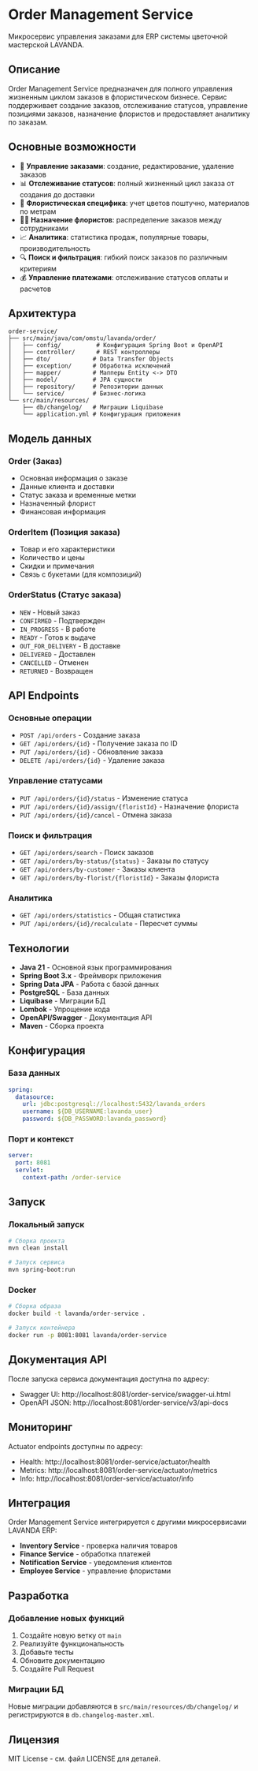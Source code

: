 # Order Management Service

Микросервис управления заказами для ERP системы цветочной мастерской LAVANDA.

## Описание

Order Management Service предназначен для полного управления жизненным циклом заказов в флористическом бизнесе. Сервис поддерживает создание заказов, отслеживание статусов, управление позициями заказов, назначение флористов и предоставляет аналитику по заказам.

## Основные возможности

- 📝 **Управление заказами**: создание, редактирование, удаление заказов
- 📊 **Отслеживание статусов**: полный жизненный цикл заказа от создания до доставки
- 🌸 **Флористическая специфика**: учет цветов поштучно, материалов по метрам
- 👨‍🎨 **Назначение флористов**: распределение заказов между сотрудниками
- 📈 **Аналитика**: статистика продаж, популярные товары, производительность
- 🔍 **Поиск и фильтрация**: гибкий поиск заказов по различным критериям
- 💰 **Управление платежами**: отслеживание статусов оплаты и расчетов

## Архитектура

```
order-service/
├── src/main/java/com/omstu/lavanda/order/
│   ├── config/          # Конфигурация Spring Boot и OpenAPI
│   ├── controller/      # REST контроллеры
│   ├── dto/            # Data Transfer Objects
│   ├── exception/      # Обработка исключений
│   ├── mapper/         # Мапперы Entity <-> DTO
│   ├── model/          # JPA сущности
│   ├── repository/     # Репозитории данных
│   └── service/        # Бизнес-логика
└── src/main/resources/
    ├── db/changelog/   # Миграции Liquibase
    └── application.yml # Конфигурация приложения
```

## Модель данных

### Order (Заказ)
- Основная информация о заказе
- Данные клиента и доставки
- Статус заказа и временные метки
- Назначенный флорист
- Финансовая информация

### OrderItem (Позиция заказа)
- Товар и его характеристики
- Количество и цены
- Скидки и примечания
- Связь с букетами (для композиций)

### OrderStatus (Статус заказа)
- `NEW` - Новый заказ
- `CONFIRMED` - Подтвержден
- `IN_PROGRESS` - В работе
- `READY` - Готов к выдаче
- `OUT_FOR_DELIVERY` - В доставке
- `DELIVERED` - Доставлен
- `CANCELLED` - Отменен
- `RETURNED` - Возвращен

## API Endpoints

### Основные операции
- `POST /api/orders` - Создание заказа
- `GET /api/orders/{id}` - Получение заказа по ID
- `PUT /api/orders/{id}` - Обновление заказа
- `DELETE /api/orders/{id}` - Удаление заказа

### Управление статусами
- `PUT /api/orders/{id}/status` - Изменение статуса
- `PUT /api/orders/{id}/assign/{floristId}` - Назначение флориста
- `PUT /api/orders/{id}/cancel` - Отмена заказа

### Поиск и фильтрация
- `GET /api/orders/search` - Поиск заказов
- `GET /api/orders/by-status/{status}` - Заказы по статусу
- `GET /api/orders/by-customer` - Заказы клиента
- `GET /api/orders/by-florist/{floristId}` - Заказы флориста

### Аналитика
- `GET /api/orders/statistics` - Общая статистика
- `PUT /api/orders/{id}/recalculate` - Пересчет суммы

## Технологии

- **Java 21** - Основной язык программирования
- **Spring Boot 3.x** - Фреймворк приложения
- **Spring Data JPA** - Работа с базой данных
- **PostgreSQL** - База данных
- **Liquibase** - Миграции БД
- **Lombok** - Упрощение кода
- **OpenAPI/Swagger** - Документация API
- **Maven** - Сборка проекта

## Конфигурация

### База данных
```yaml
spring:
  datasource:
    url: jdbc:postgresql://localhost:5432/lavanda_orders
    username: ${DB_USERNAME:lavanda_user}
    password: ${DB_PASSWORD:lavanda_password}
```

### Порт и контекст
```yaml
server:
  port: 8081
  servlet:
    context-path: /order-service
```

## Запуск

### Локальный запуск
```bash
# Сборка проекта
mvn clean install

# Запуск сервиса
mvn spring-boot:run
```

### Docker
```bash
# Сборка образа
docker build -t lavanda/order-service .

# Запуск контейнера
docker run -p 8081:8081 lavanda/order-service
```

## Документация API

После запуска сервиса документация доступна по адресу:
- Swagger UI: http://localhost:8081/order-service/swagger-ui.html
- OpenAPI JSON: http://localhost:8081/order-service/v3/api-docs

## Мониторинг

Actuator endpoints доступны по адресу:
- Health: http://localhost:8081/order-service/actuator/health
- Metrics: http://localhost:8081/order-service/actuator/metrics
- Info: http://localhost:8081/order-service/actuator/info

## Интеграция

Order Management Service интегрируется с другими микросервисами LAVANDA ERP:
- **Inventory Service** - проверка наличия товаров
- **Finance Service** - обработка платежей
- **Notification Service** - уведомления клиентов
- **Employee Service** - управление флористами

## Разработка

### Добавление новых функций
1. Создайте новую ветку от `main`
2. Реализуйте функциональность
3. Добавьте тесты
4. Обновите документацию
5. Создайте Pull Request

### Миграции БД
Новые миграции добавляются в `src/main/resources/db/changelog/` и регистрируются в `db.changelog-master.xml`.

## Лицензия

MIT License - см. файл LICENSE для деталей.

